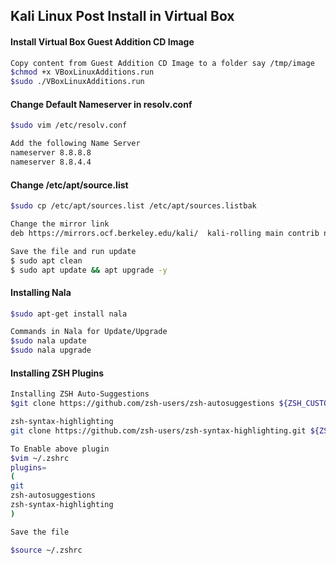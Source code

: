 ## Kali Linux Post Install in Virtual Box


#### Install Virtual Box Guest Addition CD Image
```sh
Copy content from Guest Addition CD Image to a folder say /tmp/image
$chmod +x VBoxLinuxAdditions.run
$sudo ./VBoxLinuxAdditions.run
```

#### Change Default Nameserver in resolv.conf
```sh
$sudo vim /etc/resolv.conf

Add the following Name Server
nameserver 8.8.8.8
nameserver 8.8.4.4
```

#### Change /etc/apt/source.list
```sh
$sudo cp /etc/apt/sources.list /etc/apt/sources.listbak

Change the mirror link
deb https://mirrors.ocf.berkeley.edu/kali/  kali-rolling main contrib non-free

Save the file and run update
$ sudo apt clean
$ sudo apt update && apt upgrade -y
```

#### Installing Nala
```sh
$sudo apt-get install nala

Commands in Nala for Update/Upgrade
$sudo nala update
$sudo nala upgrade
```

#### Installing ZSH Plugins
```sh
Installing ZSH Auto-Suggestions
$git clone https://github.com/zsh-users/zsh-autosuggestions ${ZSH_CUSTOM:-~/.oh-my-zsh/custom}/plugins/zsh-autosuggestions

zsh-syntax-highlighting
git clone https://github.com/zsh-users/zsh-syntax-highlighting.git ${ZSH_CUSTOM:-~/.oh-my-zsh/custom}/plugins/zsh-syntax-highlighting

To Enable above plugin
$vim ~/.zshrc
plugins= 
(
git
zsh-autosuggestions
zsh-syntax-highlighting
)

Save the file

$source ~/.zshrc
```



